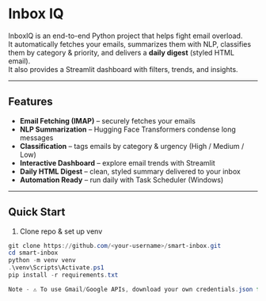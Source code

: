 # Inbox IQ

InboxIQ is an end-to-end Python project that helps fight email overload.  
It automatically fetches your emails, summarizes them with NLP, classifies them by category & priority, and delivers a **daily digest** (styled HTML email).  
It also provides a Streamlit dashboard with filters, trends, and insights.

---

## Features

-  **Email Fetching (IMAP)** – securely fetches your emails  
-  **NLP Summarization** – Hugging Face Transformers condense long messages  
-  **Classification** – tags emails by category & urgency (High / Medium / Low)  
-  **Interactive Dashboard** – explore email trends with Streamlit  
-  **Daily HTML Digest** – clean, styled summary delivered to your inbox  
-  **Automation Ready** – run daily with Task Scheduler (Windows)  

---

## Quick Start

1. Clone repo & set up venv
```powershell
git clone https://github.com/<your-username>/smart-inbox.git
cd smart-inbox
python -m venv venv
.\venv\Scripts\Activate.ps1
pip install -r requirements.txt

Note - ⚠️ To use Gmail/Google APIs, download your own credentials.json from Google Cloud Console and place it in the project root. This file should never be committed to GitHub
